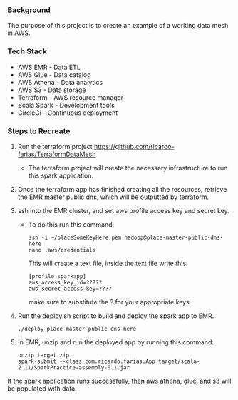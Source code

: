 ### Background
The purpose of this project is to create an example of a working data mesh in AWS.

### Tech Stack

- AWS EMR - Data ETL
- AWS Glue - Data catalog
- AWS Athena - Data analytics
- AWS S3 - Data storage
- Terraform - AWS resource manager
- Scala Spark - Development tools
- CircleCi - Continuous deployment


### Steps to Recreate

 1. Run the terraform project https://github.com/ricardo-farias/TerraformDataMesh
    
    - The terraform project will create the necessary infrastructure to run this spark application.
 2. Once the terraform app has finished creating all the resources, 
    retrieve the EMR master public dns, which will be outputted by terraform.
 3. ssh into the EMR cluster, and set aws profile access key and secret key.
    - To do this run this command:
      ```shell script
      ssh -i ~/placeSomeKeyHere.pem hadoop@place-master-public-dns-here
      nano .aws/credentials
      ````
      This will create a text file, inside the text file write this:
      ```
      [profile sparkapp]
      aws_access_key_id=?????
      aws_secret_access_key=????
      ```
      make sure to substitute the ? for your appropriate keys.
 4. Run the deploy.sh script to build and deploy the spark app to EMR.
    ```shell script
    ./deploy place-master-public-dns-here
    ```
 5. In EMR, unzip and run the deployed app by running this command:
    ```shell script
    unzip target.zip
    spark-submit --class com.ricardo.farias.App target/scala-2.11/SparkPractice-assembly-0.1.jar
    ``` 
If the spark application runs successfully, then aws athena, glue, and s3 will be populated with data.